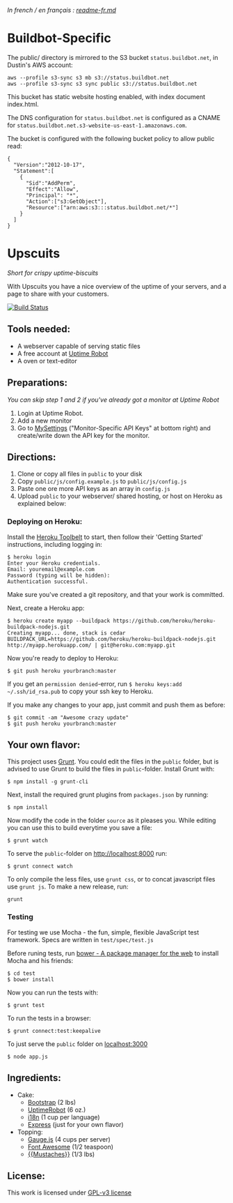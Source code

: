 _In french / en français : [readme-fr.md](https://github.com/digibart/upscuits/blob/master/readme-fr.md)_

Buildbot-Specific
=================

The public/ directory is mirrored to the S3 bucket `status.buildbot.net`, in
Dustin's AWS account:

    aws --profile s3-sync s3 mb s3://status.buildbot.net
    aws --profile s3-sync s3 sync public s3://status.buildbot.net

This bucket has static website hosting enabled, with index document index.html.

The DNS configuration for `status.buildbot.net` is configured as a CNAME for
`status.buildbot.net.s3-website-us-east-1.amazonaws.com`.

The bucket is configured with the following bucket policy to allow public read:

    {
      "Version":"2012-10-17",
      "Statement":[
        {
          "Sid":"AddPerm",
          "Effect":"Allow",
          "Principal": "*",
          "Action":["s3:GetObject"],
          "Resource":["arn:aws:s3:::status.buildbot.net/*"]
        }
      ]
    }

Upscuits 
===============
_Short for crispy uptime-biscuits_

With Upscuits you have a nice overview of the uptime of your servers, and a page to share with your customers.

[![Build Status](https://travis-ci.org/digibart/upscuits.png?branch=master)](https://travis-ci.org/digibart/upscuits)

Tools needed:
---------------
* A webserver capable of serving static files
* A free account at [Uptime Robot](http://uptimerobot.com)
* A oven or text-editor


Preparations:
---------------
_You can skip step 1 and 2 if you've already got a monitor at Uptime Robot_

1. Login at Uptime Robot.
2. Add a new monitor
3. Go to [MySettings](http://uptimerobot.com/dashboard.php#mySettings) ("Monitor-Specific API Keys" at bottom right) and create/write down the API key for the monitor.


Directions:
---------------
1. Clone or copy all files in `public` to your disk
2. Copy `public/js/config.example.js` to `public/js/config.js`
3. Paste one ore more API keys as an array in `config.js`
4. Upload `public` to your webserver/ shared hosting, or host on Heroku as explained below:


### Deploying on Heroku:

Install the [Heroku Toolbelt](https://toolbelt.heroku.com/) to start, then follow their 'Getting Started' instructions, including logging in:

```
$ heroku login
Enter your Heroku credentials.
Email: youremail@example.com
Password (typing will be hidden): 
Authentication successful.
```

Make sure you've created a git repository, and that your work is committed.

Next, create a Heroku app:

```
$ heroku create myapp --buildpack https://github.com/heroku/heroku-buildpack-nodejs.git
Creating myapp... done, stack is cedar
BUILDPACK_URL=https://github.com/heroku/heroku-buildpack-nodejs.git
http://myapp.herokuapp.com/ | git@heroku.com:myapp.git
```

Now you're ready to deploy to Heroku:

```
$ git push heroku yourbranch:master
```

If you get an `permission denied`-error, run `$ heroku keys:add ~/.ssh/id_rsa.pub` to copy your ssh key to Heroku.

If you make any changes to your app, just commit and push them as before:

```
$ git commit -am "Awesome crazy update"
$ git push heroku yourbranch:master
```



Your own flavor:
---------------
This project uses [Grunt](http://gruntjs.com/getting-started). You could edit the files in the `public` folder, but is advised to use Grunt to build the files in `public`-folder. Install Grunt with:

```
$ npm install -g grunt-cli
```

Next, install the required grunt plugins from `packages.json` by running:

```
$ npm install
```

Now modify the code in the folder `source` as it pleases you. While editing you can use this to build everytime you save a file: 

```
$ grunt watch
```

To serve the `public`-folder on [http://localhost:8000](http://localhost:8000) run:

```
$ grunt connect watch
```

To only compile the less files, use `grunt css`, or to concat javascript files use `grunt js`. To make a new release, run:

```
grunt
```


### Testing

For testing we use Mocha - the fun, simple, flexible JavaScript test framework. Specs are written in `test/spec/test.js`

Before runing tests, run [bower - A package manager for the web](http://bower.io) to install Mocha and his friends:

	$ cd test
	$ bower install

Now you can run the tests with:

```
$ grunt test
```

To run the tests in a browser:

```
$ grunt connect:test:keepalive
```

To just serve the `public` folder on [localhost:3000](http://localhost:3000/)

```
$ node app.js
```





Ingredients:
---------------
* Cake:
	* [Bootstrap](http://twitter.github.com/bootstrap/) (2 lbs)
	* [UptimeRobot](http://www.uptimerobot.com) (6 oz.)
    * [i18n](i18next.com) (1 cup per language)
    * [Express](http://expressjs.com) (just for your own flavor)
* Topping:
	* [Gauge.js](http://bernii.github.io/gauge.js/) (4 cups per server)
	* [Font Awesome](http://fortawesome.github.com/Font-Awesome/) (1/2 teaspoon)
	* [{{Mustaches}}](https://github.com/janl/mustache.js/) (1/3 lbs)


License:
---------------
This work is licensed under [GPL-v3 license](https://github.com/digibart/upscuits/blob/master/license.md)

